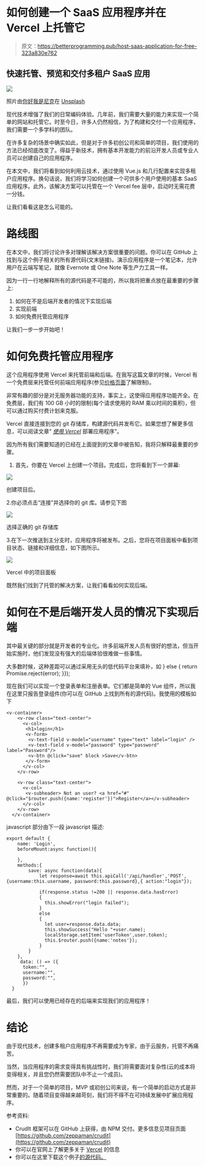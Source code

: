 # 如何创建一个 SaaS 应用程序并在 Vercel 上托管它

> 原文：<https://betterprogramming.pub/host-saas-application-for-free-323a830e762>

## 快速托管、预览和交付多租户 SaaS 应用

![](img/5d0b4ae907638feaa9efd0bf42515013.png)

照片由[你好我是尼克](https://unsplash.com/@helloimnik?utm_source=medium&utm_medium=referral)在 [Unsplash](https://unsplash.com?utm_source=medium&utm_medium=referral)

现代技术增强了我们的日常编码体验。几年前，我们需要大量的能力来实现一个简单的网站和托管它。时至今日，许多人仍然相信，为了构建和交付一个应用程序，我们需要一个多学科的团队。

在许多复杂的场景中确实如此，但是对于许多初创公司和简单的项目，我们使用的方法已经彻底改变了。得益于新技术，拥有基本开发能力的前沿开发人员或专业人员可以创建自己的应用程序。

在本文中，我们将看到如何利用云技术，通过使用 Vue.js 和几行配置来实现多租户应用程序。换句话说，我们将学习如何创建一个可供多个用户使用的基本 SaaS 应用程序。此外，该解决方案可以托管在一个 Vercel fee 层中，启动时无需花费一分钱。

让我们看看这是怎么可能的。

# 路线图

在本文中，我们将讨论许多对理解该解决方案很重要的问题。你可以在 GitHub 上找到与这个例子相关的所有源代码(文末链接)。演示应用程序是一个笔记本，允许用户在云端写笔记，就像 Evernote 或 One Note 等生产力工具一样。

因为一行一行地解释所有的源代码是不可能的，所以我将把重点放在最重要的步骤上:

1.  如何在不是后端开发者的情况下实现后端
2.  实现前端
3.  如何免费托管应用程序

让我们一步一步开始吧！

# 如何免费托管应用程序

这个应用程序使用 Vercel 来托管前端和后端。在我写这篇文章的时候，Vercel 有一个免费层来托管任何前端应用程序(参见[价格页面](https://vercel.com/pricing#plan-compare)了解限制)。

非常有趣的部分是对无服务器功能的支持，事实上，这使得应用程序功能齐全。在免费层，我们有 100 GB 小时的限制(每个请求使用的 RAM 乘以时间的乘积)，但可以通过购买付费计划来克服。

Vercel 直接连接到您的 git 存储库，构建源代码并发布它。如果您想了解更多信息，可以阅读文章“ [*使用 Vercel*](https://medium.com/better-programming/how-to-deploy-an-existing-application-with-vercel-cfcd314e5396) 部署应用程序”。

因为所有我们需要知道的已经在上面提到的文章中被告知，我将只解释最重要的步骤。

1.  首先，你要在 Vercel 上创建一个项目。完成后，您将看到下一个屏幕:

![](img/8f82866650f13da0fef36855d2b7bdcd.png)

创建项目后。

2.你必须点击“连接”并选择你的 git 库。请参见下图

![](img/38779e742f66b6afd00416e9c568e664.png)

选择正确的 git 存储库

3.在下一次推送到主分支时，应用程序将被发布。之后，您将在项目面板中看到项目状态、链接和详细信息，如下图所示。

![](img/3d41003f44f613e139c9be268de34b2e.png)

Vercel 中的项目面板

既然我们找到了托管的解决方案，让我们看看如何实现后端。

# 如何在不是后端开发人员的情况下实现后端

其中最关键的部分就是开发者的专业化。许多前端开发人员有很好的想法，但当开始实施时，他们发现没有强大的后端体验很难做一些事情。

大多数时候，这种差距可以通过采用无头的低代码平台来填补，如 } else {
return Promise.reject(error);
}});

现在我们可以实现一个登录表单和注册表单。它们都是简单的 Vue 组件，所以我在这里只报告登录组件(你可以在 GitHub 上找到所有的源代码)。我使用的模板如下

```
<v-container>
    <v-row class="text-center">
      <v-col>
       <h1>login</h1>
       <v-form>
        <v-text-field v-model="username" type="text" label="login" />
        <v-text-field v-model="password" type="password" label="Password"/>
        <v-btn @click="save" block >Save</v-btn>
       </v-form>
      </v-col>
    </v-row>

    <v-row class="text-center">
      <v-col>
       <v-subheader> Not an user? <a href="#" @click="$router.push({name:'register'})">Register</a></v-subheader>
      </v-col>
    </v-row>
  </v-container>
```

javascript 部分由下一段 javascript 描述:

```
export default {
    name: 'Login',
    beforeMount:async function(){

    },
    methods:{
        save: async function(data){
            let response=await this.apiCall('/api/handler','POST',{username:this.username, password:this.password},{ action:"login"});

            if(response.status !=200 || response.data.hasError)
            {
              this.showError("login failed");
            }
            else
            { 
              let user=response.data.data;
              this.showSuccess("Hello "+user.name);
              localStorage.setItem('userToken',user.token);
              this.$router.push({name:'notes'});
            }
        }
    },
     data: () => ({
      token:"",
      username:"",
      password:"",
      })
  }
```

最后，我们可以使用已经存在的后端来实现我们的应用程序！

# 结论

由于现代技术，创建多租户应用程序不再需要成为专家，由于云服务，托管不再痛苦。

当然，当应用程序的需求变得具有挑战性时，我们将需要面对复杂性(云的成本将变得相关，并且您仍然需要团队中不止一个成员)。

然而，对于一个简单的项目，MVP 或初创公司来说，有一个简单的启动方式是非常重要的。随着项目变得越来越苛刻，我们将不得不在可持续发展中扩展应用程序。

参考资料:

*   CrudIt 框架可以在 GitHub 上获得，由 NPM 交付。更多信息见项目页面[https://github.com/zeppaman/crudit](https://github.com/zeppaman/crudit)
*   你可以在官网上了解更多关于 [Vercel](https://vercel.com/) 的信息
*   你可以在这里下载这个例子[的源代码。](https://github.com/zeppaman/crudit-demo)